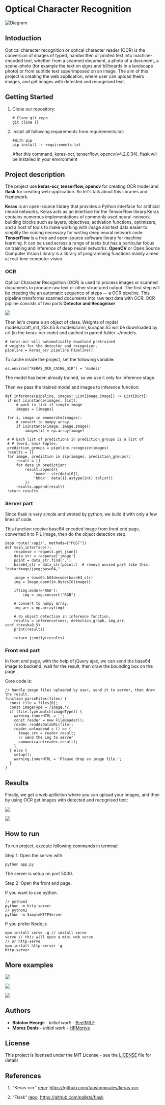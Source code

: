 # Optical Character Recognition
![Diagram](https://www.pyimagesearch.com/wp-content/uploads/2020/08/ocr_handwriting_reco_header.png)
## Intoduction 

   Optical character recognition or optical character reader (OCR) is the  conversion of images of typed, handwritten or printed text into machine-encoded text, whether from a scanned document, a photo of a document, a scene-photo (for example the text on signs and billboards in a landscape photo) or from subtitle text superimposed on an image. 
   The aim of this project is creating the web application, where user can upload theirs images, and get images with detected and recognised text.

## Getting Started

1. Clone our repository:  
   ```
   # Clone git repo
   git clone {} 
   ``` 
2. Install all following requirements from requirements.txt:
   ```
   #With pip
   pip install -r requirements.txt
   ```
   After this command, keras-ocr, tenserflow, opencv(v4.2.0.34), flask will be installed in your environment 
    
## Project description

   The project use **keras-ocr, tenserflow, opencv** for creating OCR model and **flask** for creating web-application. So let's talk about this libraries and framework.
   
   **Keras** is an open-source library that provides a Python interface for artificial neural networks. Keras acts as an interface for the TensorFlow library.Keras contains   numerous implementations of commonly used neural-network building blocks such as layers, objectives, activation functions, optimizers, and a host of tools to make working with image and text data easier to simplify the coding necessary for writing deep neural network code.
   **TenserFlow** is a free and open-source software library for machine learning. It can be used across a range of tasks but has a particular focus on training and inference of deep neural networks.
   **OpenCV** or Open Source Computer Vision Library is a library of programming functions mainly aimed at real-time computer vision.

### OCR 

   Optical Character Recognition (OCR) is used to process images or scanned documents to produce raw text or other structured output.
   The first step will be creating the an automatic sequence of steps — a OCR pipeline. This pipeline transforms scanned documents  into raw text data with OCR.
   OCR pipline consists of two parts **Detector and Recogniser** 
   
   ![](https://imgur.com/5Qjgffn.png)
   
   Then let's create a an object of class. Weights of model models/craft_mlt_25k.h5 & models/crnn_kurapan.h5 will be downloaded by url (in the keras-ocr code) and cached in parent folder ~/models.
   
   ```
   # keras-ocr will automatically download pretrained
   # weights for the detector and recognizer.
   pipeline = keras_ocr.pipeline.Pipeline()
   ```
   
   To cache inside the project, set the following variable:
   
   ```
   os.environ["KERAS_OCR_CACHE_DIR"] = 'models'
   ```
   
   The model has been already trained, so we use it only for inference stage.
   
   Then we pass the trained model and images to inference function:
   
   ```
   def inference(pipeline, images: List[Image.Image]) -> List[Dict]:
    if not isinstance(images, list):
        # pack in list if single image
        images = [images]

    for i, image in enumerate(images):
        # convert to numpy array.
        if isinstance(image, Image.Image):
            images[i] = np.array(image)

    # # Each list of predictions in prediction_groups is a list of
    # # (word, box) tuples.
    prediction_groups = pipeline.recognize(images)
    results = []
    for image, prediction in zip(images, prediction_groups):
        result = []
        for data in prediction:
            result.append({
                'name': str(data[0]),
                'bbox': data[1].astype(int).tolist()
            })
        results.append(result)
    return results
   ```
   
### Server part

Since flask is very simple and wroted by python, we build it with only a few lines of code.

This function receive base64 encoded image from front end page, converted it to PIL Image, then do the object detection step.

```
@app.route('/api/', methods=["POST"])
def main_interface():
    response = request.get_json()
    data_str = response['image']
    point = data_str.find(',')
    base64_str = data_str[point:]  # remove unused part like this: "data:image/jpeg;base64,"

    image = base64.b64decode(base64_str)       
    img = Image.open(io.BytesIO(image))

    if(img.mode!='RGB'):
        img = img.convert("RGB")
    
    # convert to numpy array.
    img_arr = np.array(img)

    # do object detection in inference function.
    results = inference(sess, detection_graph, img_arr, conf_thresh=0.5)
    print(results)

    return jsonify(results)
```

### Front end part

In front end page, with the help of  jQuery ajax, we can send the base64 image to backend, wait for the result, then draw the bounding box on the page.

Core code is:
```
// handle image files uploaded by user, send it to server, then draw the result.
function parseFiles(files) {
  const file = files[0];
  const imageType = /image.*/;
  if (file.type.match(imageType)) {
    warning.innerHTML = '';
    const reader = new FileReader();
    reader.readAsDataURL(file);
    reader.onloadend = () => {
      image.src = reader.result;
      // send the img to server
      communicate(reader.result);
    }
  } else {
    setup();
    warning.innerHTML = 'Please drop an image file.';
  }
}
```

## Results 
   Finally, we get a web aplliction where you can upload your images, and then by using OCR get images with detected and recognised text:
   
   ![](https://imgur.com/d88EEoq.png)
   
   ![](https://imgur.com/EBQ2IH2.png)
   
## How to run

   To run project, execute following commands in terminal:

   Step 1: Open the server with 
   ```
   python app.py
   ```
   The server is setup on port 5000.

   Step 2: Open the front end page.

   If you want to use python.
   ```
   // python3
   python -m http.server
   // python2
   python -m SimpleHTTPServer
   ```
   If you prefer Node.js
   ```
   npm install serve -g // install serve
   serve // this will open a mini web serve
   // or http-serve
   npm install http-server -g
   http-server
   ```
   
## More examples  

  ![](https://imgur.com/tLlfk1I.png)
  
  ![](https://imgur.com/LN41ooq.png)
  
  ![](https://imgur.com/KbxPIvr.png)
 


## Authors

* **Bolotov Heorgii** - *Initial work* - [BeefMILF](https://github.com/BeefMILF)
* **Moroz Denis** - *Initial work* - [HPMortys](https://github.com/HPMortys)

## License

This project is licensed under the MIT License - see the [LICENSE](https://github.com/BeefMILF/OCR-KPI-PetProject/blob/master/LICENSE) file for details

## References

1.  "Keras-ocr" [repo](https://github.com/faustomorales/keras-ocr): https://github.com/faustomorales/keras-ocr

2. "Flask" [repo](https://github.com/pallets/flask): https://github.com/pallets/flask





   

